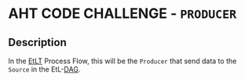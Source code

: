 # AHT CODE CHALLENGE - `PRODUCER`

## Description

In the [EtLT](https://www.integrate.io/blog/what-is-etlt/) Process Flow, this will be the `Producer` that send data to the `Source` in the EtL-[DAG](https://en.wikipedia.org/wiki/Directed_acyclic_graph).
